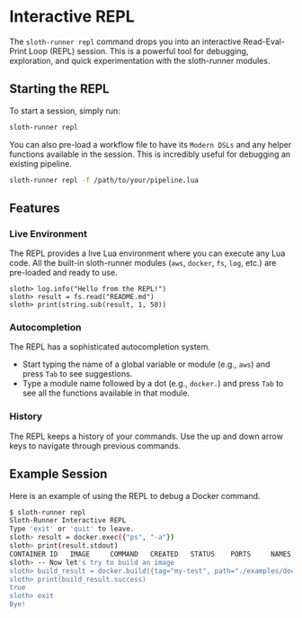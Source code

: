 # Interactive REPL

The `sloth-runner repl` command drops you into an interactive Read-Eval-Print Loop (REPL) session. This is a powerful tool for debugging, exploration, and quick experimentation with the sloth-runner modules.

## Starting the REPL

To start a session, simply run:
```bash
sloth-runner repl
```

You can also pre-load a workflow file to have its `Modern DSLs` and any helper functions available in the session. This is incredibly useful for debugging an existing pipeline.

```bash
sloth-runner repl -f /path/to/your/pipeline.lua
```

## Features

### Live Environment
The REPL provides a live Lua environment where you can execute any Lua code. All the built-in sloth-runner modules (`aws`, `docker`, `fs`, `log`, etc.) are pre-loaded and ready to use.

```
sloth> log.info("Hello from the REPL!")
sloth> result = fs.read("README.md")
sloth> print(string.sub(result, 1, 50))
```

### Autocompletion
The REPL has a sophisticated autocompletion system.
- Start typing the name of a global variable or module (e.g., `aws`) and press `Tab` to see suggestions.
- Type a module name followed by a dot (e.g., `docker.`) and press `Tab` to see all the functions available in that module.

### History
The REPL keeps a history of your commands. Use the up and down arrow keys to navigate through previous commands.

## Example Session

Here is an example of using the REPL to debug a Docker command.

```bash
$ sloth-runner repl
Sloth-Runner Interactive REPL
Type 'exit' or 'quit' to leave.
sloth> result = docker.exec({"ps", "-a"})
sloth> print(result.stdout)
CONTAINER ID   IMAGE     COMMAND   CREATED   STATUS    PORTS     NAMES
sloth> -- Now let's try to build an image
sloth> build_result = docker.build({tag="my-test", path="./examples/docker"})
sloth> print(build_result.success)
true
sloth> exit
Bye!
```
